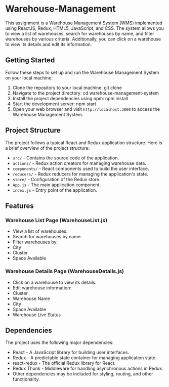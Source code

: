# Warehouse-Management

This assignment is a Warehouse Management System (WMS) implemented using ReactJS, Redux, HTML5, JavaScript, and CSS. The system allows you to view a list of warehouses, search for warehouses by name, and filter warehouses by various criteria. Additionally, you can click on a warehouse to view its details and edit its information.

## Getting Started

Follow these steps to set up and run the Warehouse Management System on your local machine:

1. Clone the repository to your local machine: git clone <repository-url>
2. Navigate to the project directory: cd warehouse-management-system  
3. Install the project dependencies using npm: npm install
4. Start the development server: npm start 
5. Open your web browser and visit `http://localhost:3000` to access the Warehouse Management System.

## Project Structure

The project follows a typical React and Redux application structure. Here is a brief overview of the project structure:

- `src/` - Contains the source code of the application.
- `actions/` - Redux action creators for managing warehouse data.
- `components/` - React components used to build the user interface.
- `reducers/` - Redux reducers for managing the application's state.
- `store/` - Configuration of the Redux store.
- `App.js` - The main application component.
- `index.js` - Entry point of the application.

## Features

### Warehouse List Page (WarehouseList.js)

- View a list of warehouses.
- Search for warehouses by name.
- Filter warehouses by:
- City
- Cluster
- Space Available

### Warehouse Details Page (WarehouseDetails.js)

- Click on a warehouse to view its details.
- Edit warehouse information:
- Cluster
- Warehouse Name
- City
- Space Available
- Warehouse Live Status

## Dependencies

The project uses the following major dependencies:

- React - A JavaScript library for building user interfaces.
- Redux - A predictable state container for managing application state.
- react-redux - The official Redux library for React.
- Redux Thunk - Middleware for handling asynchronous actions in Redux.
- Other dependencies may be included for styling, routing, and other functionality.





